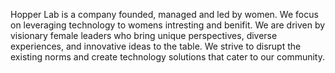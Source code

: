 Hopper Lab is a company founded, managed and led by women. We focus on leveraging technology to womens intresting and benifit. We are driven by visionary female leaders who bring unique perspectives, diverse experiences, and innovative ideas to the table. We strive to disrupt the existing norms and create technology solutions that cater to our community.

